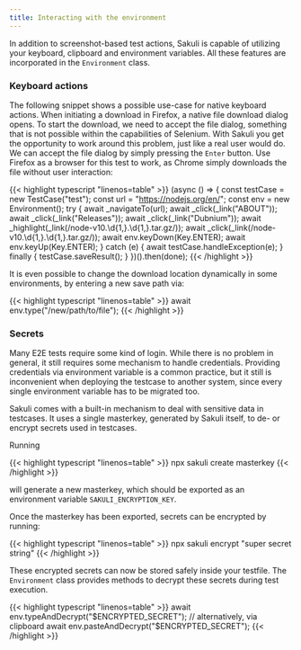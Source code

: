 ```yaml
---
title: Interacting with the environment
---
```

In addition to screenshot-based test actions, Sakuli is capable of utilizing your keyboard, clipboard and environment variables.
All these features are incorporated in the `Environment` class.

### Keyboard actions

The following snippet shows a possible use-case for native keyboard actions.
When initiating a download in Firefox, a native file download dialog opens.
To start the download, we need to accept the file dialog, something that is not possible within the capabilities of Selenium.
With Sakuli you get the opportunity to work around this problem, just like a real user would do.
We can accept the file dialog by simply pressing the `Enter` button.
Use Firefox as a browser for this test to work, as Chrome simply downloads the file without user interaction:

{{< highlight typescript "linenos=table" >}}
(async () => {
    const testCase = new TestCase("test");
    const url = "https://nodejs.org/en/";
    const env = new Environment();
    try {
        await _navigateTo(url);
        await _click(_link("ABOUT"));
        await _click(_link("Releases"));
        await _click(_link("Dubnium"));
        await _highlight(_link(/node-v10.\d{1,}.\d{1,}.tar.gz/));
        await _click(_link(/node-v10.\d{1,}.\d{1,}.tar.gz/));
        await env.keyDown(Key.ENTER);
        await env.keyUp(Key.ENTER);
    } catch (e) {
        await testCase.handleException(e);
    } finally {
        testCase.saveResult();
    }
})().then(done);
{{< /highlight >}}

It is even possible to change the download location dynamically in some environments, by entering a new save path via: 

{{< highlight typescript "linenos=table" >}}
await env.type("/new/path/to/file");
{{< /highlight >}}

### Secrets

Many E2E tests require some kind of login.
While there is no problem in general, it still requires some mechanism to handle credentials.
Providing credentials via environment variable is a common practice, but it still is inconvenient when deploying the testcase to another system, since every single environment variable has to be migrated too.

Sakuli comes with a built-in mechanism to deal with sensitive data in testcases.
It uses a single masterkey, generated by Sakuli itself, to de- or encrypt secrets used in testcases.

Running

{{< highlight typescript "linenos=table" >}}
npx sakuli create masterkey
{{< /highlight >}}

will generate a new masterkey, which should be exported as an environment variable `SAKULI_ENCRYPTION_KEY`.

Once the masterkey has been exported, secrets can be encrypted by running:

{{< highlight typescript "linenos=table" >}}
npx sakuli encrypt "super secret string"
{{< /highlight >}}

These encrypted secrets can now be stored safely inside your testfile. The `Environment` class provides methods to decrypt these secrets during test execution.

{{< highlight typescript "linenos=table" >}}
await env.typeAndDecrypt("$ENCRYPTED_SECRET");
// alternatively, via clipboard
await env.pasteAndDecrypt("$ENCRYPTED_SECRET");
{{< /highlight >}}
